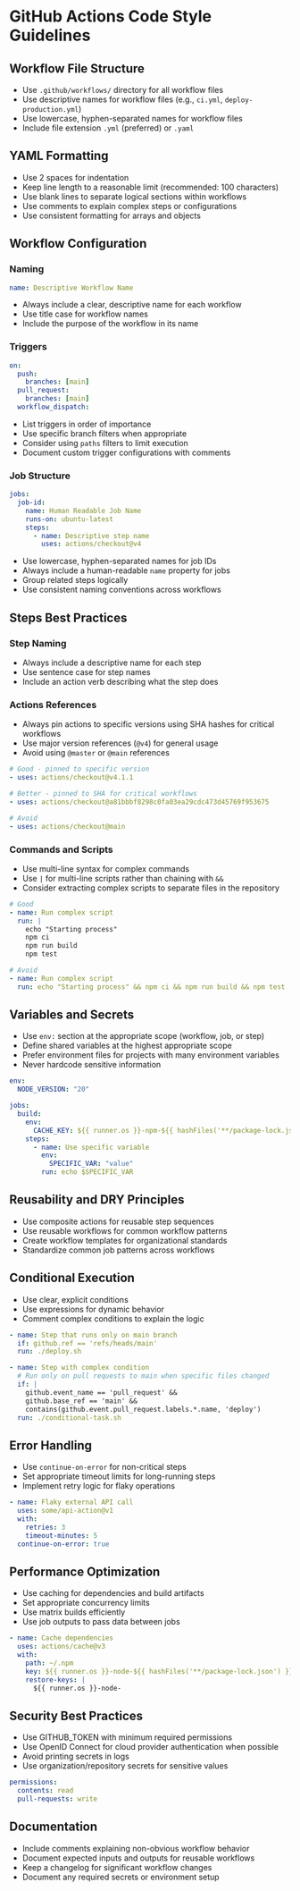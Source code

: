 # GitHub Actions Code Style Guidelines

<!-- file: code-style-github-actions.md -->

## Workflow File Structure

- Use `.github/workflows/` directory for all workflow files
- Use descriptive names for workflow files (e.g., `ci.yml`, `deploy-production.yml`)
- Use lowercase, hyphen-separated names for workflow files
- Include file extension `.yml` (preferred) or `.yaml`

## YAML Formatting

- Use 2 spaces for indentation
- Keep line length to a reasonable limit (recommended: 100 characters)
- Use blank lines to separate logical sections within workflows
- Use comments to explain complex steps or configurations
- Use consistent formatting for arrays and objects

## Workflow Configuration

### Naming

```yaml
name: Descriptive Workflow Name
```

- Always include a clear, descriptive name for each workflow
- Use title case for workflow names
- Include the purpose of the workflow in its name

### Triggers

```yaml
on:
  push:
    branches: [main]
  pull_request:
    branches: [main]
  workflow_dispatch:
```

- List triggers in order of importance
- Use specific branch filters when appropriate
- Consider using `paths` filters to limit execution
- Document custom trigger configurations with comments

### Job Structure

```yaml
jobs:
  job-id:
    name: Human Readable Job Name
    runs-on: ubuntu-latest
    steps:
      - name: Descriptive step name
        uses: actions/checkout@v4
```

- Use lowercase, hyphen-separated names for job IDs
- Always include a human-readable `name` property for jobs
- Group related steps logically
- Use consistent naming conventions across workflows

## Steps Best Practices

### Step Naming

- Always include a descriptive name for each step
- Use sentence case for step names
- Include an action verb describing what the step does

### Actions References

- Always pin actions to specific versions using SHA hashes for critical workflows
- Use major version references (`@v4`) for general usage
- Avoid using `@master` or `@main` references

```yaml
# Good - pinned to specific version
- uses: actions/checkout@v4.1.1

# Better - pinned to SHA for critical workflows
- uses: actions/checkout@a81bbbf8298c0fa03ea29cdc473d45769f953675

# Avoid
- uses: actions/checkout@main
```

### Commands and Scripts

- Use multi-line syntax for complex commands
- Use `|` for multi-line scripts rather than chaining with `&&`
- Consider extracting complex scripts to separate files in the repository

```yaml
# Good
- name: Run complex script
  run: |
    echo "Starting process"
    npm ci
    npm run build
    npm test

# Avoid
- name: Run complex script
  run: echo "Starting process" && npm ci && npm run build && npm test
```

## Variables and Secrets

- Use `env:` section at the appropriate scope (workflow, job, or step)
- Define shared variables at the highest appropriate scope
- Prefer environment files for projects with many environment variables
- Never hardcode sensitive information

```yaml
env:
  NODE_VERSION: "20"

jobs:
  build:
    env:
      CACHE_KEY: ${{ runner.os }}-npm-${{ hashFiles('**/package-lock.json') }}
    steps:
      - name: Use specific variable
        env:
          SPECIFIC_VAR: "value"
        run: echo $SPECIFIC_VAR
```

## Reusability and DRY Principles

- Use composite actions for reusable step sequences
- Use reusable workflows for common workflow patterns
- Create workflow templates for organizational standards
- Standardize common job patterns across workflows

## Conditional Execution

- Use clear, explicit conditions
- Use expressions for dynamic behavior
- Comment complex conditions to explain the logic

```yaml
- name: Step that runs only on main branch
  if: github.ref == 'refs/heads/main'
  run: ./deploy.sh

- name: Step with complex condition
  # Run only on pull requests to main when specific files changed
  if: |
    github.event_name == 'pull_request' &&
    github.base_ref == 'main' &&
    contains(github.event.pull_request.labels.*.name, 'deploy')
  run: ./conditional-task.sh
```

## Error Handling

- Use `continue-on-error` for non-critical steps
- Set appropriate timeout limits for long-running steps
- Implement retry logic for flaky operations

```yaml
- name: Flaky external API call
  uses: some/api-action@v1
  with:
    retries: 3
    timeout-minutes: 5
  continue-on-error: true
```

## Performance Optimization

- Use caching for dependencies and build artifacts
- Set appropriate concurrency limits
- Use matrix builds efficiently
- Use job outputs to pass data between jobs

```yaml
- name: Cache dependencies
  uses: actions/cache@v3
  with:
    path: ~/.npm
    key: ${{ runner.os }}-node-${{ hashFiles('**/package-lock.json') }}
    restore-keys: |
      ${{ runner.os }}-node-
```

## Security Best Practices

- Use GITHUB_TOKEN with minimum required permissions
- Use OpenID Connect for cloud provider authentication when possible
- Avoid printing secrets in logs
- Use organization/repository secrets for sensitive values

```yaml
permissions:
  contents: read
  pull-requests: write
```

## Documentation

- Include comments explaining non-obvious workflow behavior
- Document expected inputs and outputs for reusable workflows
- Keep a changelog for significant workflow changes
- Document any required secrets or environment setup
